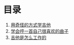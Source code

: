 # 目录

1.  [用奇怪的方式学吉他](preface.md)
2.  [学会哼一首自己很喜欢的曲子](1-sing-a-song.md)
3.  [吉他是怎么工作的](2-how-guitar-works.md)

